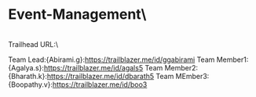 # Event-Management\
\
Trailhead URL:\\

Team Lead:{Abirami.g}:https://trailblazer.me/id/ggabirami
Team Member1:{Agalya.s}:https://trailblazer.me/id/agals5
Team Member2:{Bharath.k}:https://trailblazer.me/id/dbarath5
Team MEmber3:{Boopathy.v}:https://trailblazer.me/id/boo3
